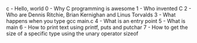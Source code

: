 c - Hello, world
0 - Why C programming is awesome
1 - Who invented C
2 - Who are Dennis Ritchie, Brian Kernighan and Linus Torvalds
3 - What happens when you type gcc main.c
4 - What is an entry point
5 - What is main
6 - How to print text using printf, puts and putchar
7 - How to get the size of a specific type using the unary operator sizeof
